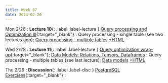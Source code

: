 ```yaml
---
title: Week 07
date: 2024-02-26
---
```


Mon 2/26
: **Lecture 10**{: .label .label-lecture } [Query processing and Optimization III](https://docs.google.com/presentation/d/1oRkLPt_dSoylL5-_e063a_nNjHCOFgzJ4EFxTl-09S0/edit#slide=id.g281f74244b6_0_704){:target="\_blank"}
	: Query processing - single table (see two lectures ago);
	[Query processing - multiple tables](https://data101.datahub.berkeley.edu/hub/user-redirect/git-pull?repo=https%3A%2F%2Fgithub.com%2Fcal-data-eng%2Fsp24-materials.git&urlpath=lab%2Ftree%2Fsp24-materials.git%2Flecture%2Flec10%2Flec10.ipynb&branch=main) [+HTML](https://www.data101.org/sp24/resources/assets/lectures/lec10/lec10.html)

Wed 2/28
: **Lecture 11**{: .label .label-lecture } [Query optimization wrap-up](https://docs.google.com/presentation/d/126cnHOoZXuKJsRXZ01cQ0RTah3jmtVITh0zuLGZ7K60/edit#slide=id.g243b7677ab3_0_185){:target="\_blank"}; [Data Models: Relations, Tensors, Dataframes](https://docs.google.com/presentation/d/1Fx8lPncBCYcuKTccOMhCWi_guxuZ6XHS2AxoKknDJlk/edit?usp=sharing)
	: Query processing - multiple tables (see last lecture);
	[Data models](https://data101.datahub.berkeley.edu/hub/user-redirect/git-pull?repo=https%3A%2F%2Fgithub.com%2Fcal-data-eng%2Fsp24-materials&urlpath=lab%2Ftree%2Fsp24-materials%2Flecture%2Flec11%2Flec11.ipynb&branch=main) [+HTML](https://www.data101.org/sp24/resources/assets/lectures/lec11/lec11.html) 


Thu 2/29
: **Discussion**{: .label .label-disc } [PostgreSQL Exercises](https://drive.google.com/file/d/1VFmBfVNeGz2NitH2k-UD7KE_4yar5aL_/view?usp=sharing){:target="\_blank"}
: 


